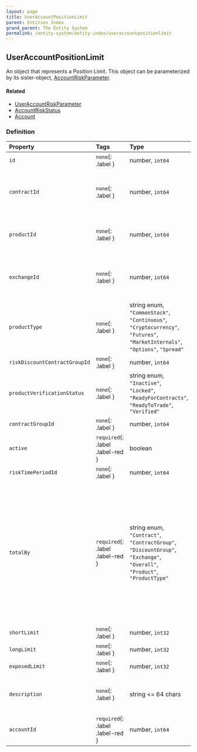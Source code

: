 ```yaml
---
layout: page
title: UserAccountPositionLimit
parent: Entities Index
grand_parent: The Entity System
permalink: /entity-system/entity-index/useraccountpositionlimit
---
```


## UserAccountPositionLimit
An object that represents a Position Limit. This object can be parameterized by its sister-object, [AccountRiskParameter]({{site.baseurl}}/entity-system/entity-index/accountriskparameter).

#### Related
- [UserAccountRiskParameter]({{site.baseurl}}/entity-system/entity-index/useraccountriskparameter)
- [AccountRiskStatus]({{site.baseurl}}/entity-system/entity-index/accountriskstatus)
- [Account]({{site.baseurl}}/entity-system/entity-index/account)

### Definition

| Property | Tags | Type | Remarks
|:---------|:-----|:-----|:-------
| `id` | `none`{: .label } | number, `int64` |
| `contractId` | `none`{: .label } | number, `int64` | Entity ID of a [Contract]({{site.baseurl}}/entity-system/entity-index/contract) that this Position Limit should apply to.
| `productId` | `none`{: .label } | number, `int64` | Entity ID of a [Product]({{site.baseurl}}/entity-system/entity-index/product) that this Position Limit should apply to.
| `exchangeId` | `none`{: .label } | number, `int64` | Entity ID of an [Exchange]({{site.baseurl}}/entity-system/entity-index/exchange) that this Position Limit should apply to.
| `productType` | `none`{: .label } | string enum, `"CommonStock"`, `"Continuous"`, `"Cryptocurrency"`, `"Futures"`, `"MarketInternals"`, `"Options"`, `"Spread"` |
| `riskDiscountContractGroupId` | `none`{: .label } | number, `int64` |
| `productVerificationStatus` | `none`{: .label } | string enum, `"Inactive"`, `"Locked"`, `"ReadyForContracts"`, `"ReadyToTrade"`, `"Verified"` |
| `contractGroupId` | `none`{: .label } | number, `int64` |
| `active` | `required`{: .label .label-red } | boolean |
| `riskTimePeriodId` | `none`{: .label } | number, `int64` |
| `totalBy` | `required`{: .label .label-red } | string enum, `"Contract"`, `"ContractGroup"`, `"DiscountGroup"`, `"Exchange"`, `"Overall"`, `"Product"`, `"ProductType"` | The method used to total this Position Limit's `longLimit`, `shortLimit` or total `exposedLimit` fields. If using `"Contract"` for example, an `exposedLimit` of 10 would allow you to to hold a max position of +/- 10 contracts.
| `shortLimit` | `none`{: .label } | number, `int32` |
| `longLimit` | `none`{: .label } | number, `int32` |
| `exposedLimit` | `none`{: .label } | number, `int32` |
| `description` | `none`{: .label } | string <= 64 chars | Optional string to describe this Position Limit.
| `accountId` | `required`{: .label .label-red } | number, `int64`